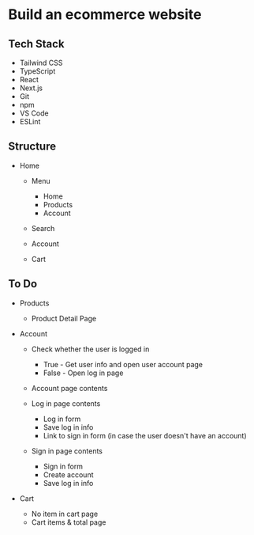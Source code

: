 # Build an ecommerce website

## Tech Stack

-   Tailwind CSS
-   TypeScript
-   React
-   Next.js
-   Git
-   npm
-   VS Code
-   ESLint

## Structure

-   Home

    -   Menu

        -   Home
        -   Products
        -   Account

    -   Search
    -   Account
    -   Cart

## To Do

-   Products

    -   Product Detail Page

-   Account

    -   Check whether the user is logged in

        -   True - Get user info and open user account page
        -   False - Open log in page

    -   Account page contents

    -   Log in page contents
        -   Log in form
        -   Save log in info
        -   Link to sign in form (in case the user doesn't have an account)
    -   Sign in page contents
        -   Sign in form
        -   Create account
        -   Save log in info

-   Cart
    -   No item in cart page
    -   Cart items & total page
